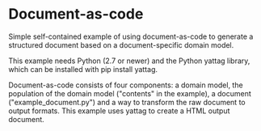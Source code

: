 Document-as-code
================

Simple self-contained example of using document-as-code to generate a 
structured document based on a document-specific domain model.

This example needs Python (2.7 or newer) and the Python yattag library, 
which can be installed with pip install yattag.

Document-as-code consists of four components: a domain model, the 
population of the domain model ("contents" in the example), a 
document ("example_document.py") and a way to transform the raw
document to output formats. This example uses yattag to create
a HTML output document.
